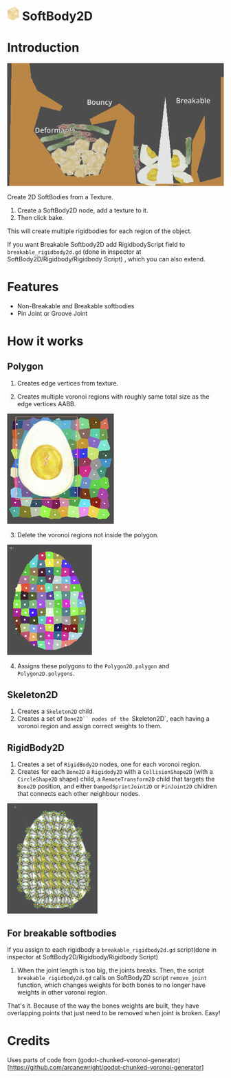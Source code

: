 # ![icon](https://raw.githubusercontent.com/Ughuuu/godot-4-softbody2d/main/addons/softbody2d/plugin_icon.png) SoftBody2D

# Introduction

![Example](docs/example.png)

Create 2D SoftBodies from a Texture.

1. Create a SoftBody2D node, add a texture to it.
2. Then click bake.

This will create multiple rigidbodies for each region of the object.

If you want Breakable Softbody2D add RigidbodyScript field to `breakable_rigidbody2d.gd` (done in inspector at SoftBody2D/Rigidbody/Rigidbody Script)
, which you can also extend.

# Features

* Non-Breakable and Breakable softbodies
* Pin Joint or Groove Joint

# How it works

## Polygon

1. Creates edge vertices from texture.

2. Creates multiple voronoi regions with roughly same total size as the edge vertices AABB.

![Voronoi Object](docs/voronoi_object.png)

3. Delete the voronoi regions not inside the polygon.

![Voronoi Cut](docs/voronoi_cut.png)

4. Assigns these polygons to the `Polygon2D.polygon` and `Polygon2D.polygons`.

## Skeleton2D

1. Creates a `Skeleton2D` child.
2. Creates a set of `Bone2D`` nodes of the `Skeleton2D`, each having a voronoi region and assign correct weights to them.

## RigidBody2D

1. Creates a set of `RigidBody2D` nodes, one for each voronoi region.
2. Creates for each `Bone2D` a `Rigidody2D` with a `CollisionShape2D` (with a `CircleShape2D` shape) child, a `RemoteTransform2D` child that targets the `Bone2D` position, and either `DampedSprintJoint2D` or `PinJoint2D` children that connects each other neighbour nodes.


![Soft Body](docs/softbody.png)

## For breakable softbodies

If you assign to each rigidbody a `breakable_rigidbody2d.gd` script(done in inspector at SoftBody2D/Rigidbody/Rigidbody Script)

1. When the joint length is too big, the joints breaks. Then, the script `breakable_rigidbody2d.gd` calls on SoftBody2D script `remove_joint` function, which changes weights for both bones to no longer have weights in other voronoi region.

That's it. Because of the way the bones weights are built, they have overlapping points that just need to be removed when joint is broken. Easy!

# Credits

Uses parts of code from (godot-chunked-voronoi-generator)[https://github.com/arcanewright/godot-chunked-voronoi-generator]

